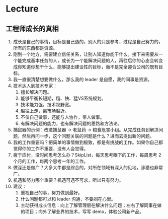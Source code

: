 # Lecture

## 工程师成长的真相

1. 成长是自己的事情，目标是自己选的，别人的只是参考，过程是自己努力的，所有的东西都是资源。
2. 刚到一个地方，需要建立信任关系，让别人知道你能干什么。接下来需要从一个能完成基本任务的人，成长为一个能解决问题的人，再往后你的心态会转变成你知道你想干什么，能够提出建设性的目标，而不是完全迎合公司的既有目标。
3. 我一直很清楚想要做什么，那么我的 leader 是自愿，我的同事是资源。
4. 技术达人到技术专家：
   1. 擅长解决问题。
   2. 能够平衡长短期，糙、快、猛VS系统规划。
   3. 技术能力强，技术视野宽。
   4. 越往上走，离市场越近。
   5. 不仅自己做事，还能与人协作，带人做事。
   6. 有解决问题的能力，也有解决问题的思路和方法论。
5. 捕鼠器的示例：改进捕鼠器 -> 老鼠药 -> 粮食危害小组。从完成任务到解决问题，然后再问一步，这个问题关联的问题是什么？进而去提出新的问题。
6. 我的工作重要吗？把简单的事情做到极致，都是有挑战的工作。如果你自己都觉得你的工作不重要，没有人会觉得。
7. 疲于应付，没时间思考怎么办？SkipList，每天思考眼下的工作，每周思考 2 个月的工作，每两个思考一年的工作。
8. 做深还是做广？大多大牛都是综合的，对所在领域有深入的见地，涉猎也非常广。
9. 机遇和努力哪个重要？机遇可遇不可求，所以只有努力。
10. 建议：
    1. 重视自己的事，努力做到最好。
    2. 什么问题都可以和 leader 沟通，不要闷在心里。
    3. 主动获得成长信息：向上了解管理层在解决什么问题；左右了解同事在做的项目；向外了解业界的技术，写写 demo，体验公司新产品。
